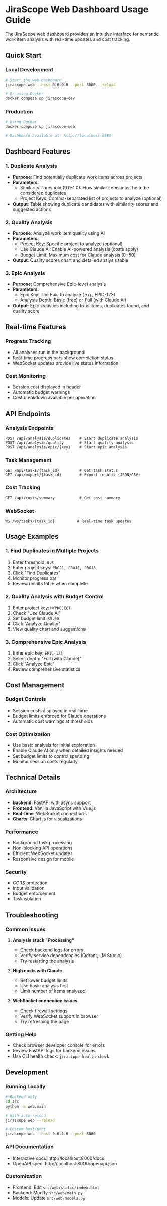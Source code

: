 # JiraScope Web Dashboard Usage Guide

The JiraScope web dashboard provides an intuitive interface for semantic work item analysis with real-time updates and cost tracking.

## Quick Start

### Local Development
```bash
# Start the web dashboard
jirascope web --host 0.0.0.0 --port 8000 --reload

# Or using Docker
docker compose up jirascope-dev
```

### Production
```bash
# Using Docker
docker-compose up jirascope-web

# Dashboard available at: http://localhost:8080
```

## Dashboard Features

### 1. Duplicate Analysis
- **Purpose**: Find potentially duplicate work items across projects
- **Parameters**:
  - Similarity Threshold (0.0-1.0): How similar items must be to be considered duplicates
  - Project Keys: Comma-separated list of projects to analyze (optional)
- **Output**: Table showing duplicate candidates with similarity scores and suggested actions

### 2. Quality Analysis
- **Purpose**: Analyze work item quality using AI
- **Parameters**:
  - Project Key: Specific project to analyze (optional)
  - Use Claude AI: Enable AI-powered analysis (costs apply)
  - Budget Limit: Maximum cost for Claude analysis ($0-$50)
- **Output**: Quality scores chart and detailed analysis table

### 3. Epic Analysis
- **Purpose**: Comprehensive Epic-level analysis
- **Parameters**:
  - Epic Key: The Epic to analyze (e.g., EPIC-123)
  - Analysis Depth: Basic (free) or Full (with Claude AI)
- **Output**: Epic statistics including total items, duplicates found, and quality score

## Real-time Features

### Progress Tracking
- All analyses run in the background
- Real-time progress bars show completion status
- WebSocket updates provide live status information

### Cost Monitoring
- Session cost displayed in header
- Automatic budget warnings
- Cost breakdown available per operation

## API Endpoints

### Analysis Endpoints
```
POST /api/analysis/duplicates    # Start duplicate analysis
POST /api/analysis/quality       # Start quality analysis
POST /api/analysis/epic/{key}    # Start epic analysis
```

### Task Management
```
GET /api/tasks/{task_id}         # Get task status
GET /api/export/{task_id}        # Export results (JSON/CSV)
```

### Cost Tracking
```
GET /api/costs/summary           # Get cost summary
```

### WebSocket
```
WS /ws/tasks/{task_id}          # Real-time task updates
```

## Usage Examples

### 1. Find Duplicates in Multiple Projects
1. Enter threshold: `0.8`
2. Enter project keys: `PROJ1, PROJ2, PROJ3`
3. Click "Find Duplicates"
4. Monitor progress bar
5. Review results table when complete

### 2. Quality Analysis with Budget Control
1. Enter project key: `MYPROJECT`
2. Check "Use Claude AI"
3. Set budget limit: `$5.00`
4. Click "Analyze Quality"
5. View quality chart and suggestions

### 3. Comprehensive Epic Analysis
1. Enter epic key: `EPIC-123`
2. Select depth: "Full (with Claude)"
3. Click "Analyze Epic"
4. Review comprehensive statistics

## Cost Management

### Budget Controls
- Session costs displayed in real-time
- Budget limits enforced for Claude operations
- Automatic cost warnings at thresholds

### Cost Optimization
- Use basic analysis for initial exploration
- Enable Claude AI only when detailed insights needed
- Set budget limits to control spending
- Monitor session costs regularly

## Technical Details

### Architecture
- **Backend**: FastAPI with async support
- **Frontend**: Vanilla JavaScript with Vue.js
- **Real-time**: WebSocket connections
- **Charts**: Chart.js for visualizations

### Performance
- Background task processing
- Non-blocking API operations
- Efficient WebSocket updates
- Responsive design for mobile

### Security
- CORS protection
- Input validation
- Budget enforcement
- Task isolation

## Troubleshooting

### Common Issues

1. **Analysis stuck "Processing"**
   - Check backend logs for errors
   - Verify service dependencies (Qdrant, LM Studio)
   - Try restarting the analysis

2. **High costs with Claude**
   - Set lower budget limits
   - Use basic analysis first
   - Limit number of items analyzed

3. **WebSocket connection issues**
   - Check firewall settings
   - Verify WebSocket support in browser
   - Try refreshing the page

### Getting Help
- Check browser developer console for errors
- Review FastAPI logs for backend issues
- Use CLI health check: `jirascope health-check`

## Development

### Running Locally
```bash
# Backend only
cd src
python -m web.main

# With auto-reload
jirascope web --reload

# Custom host/port
jirascope web --host 0.0.0.0 --port 8080
```

### API Documentation
- Interactive docs: http://localhost:8000/docs
- OpenAPI spec: http://localhost:8000/openapi.json

### Customization
- Frontend: Edit `src/web/static/index.html`
- Backend: Modify `src/web/main.py`
- Models: Update `src/web/models.py`
